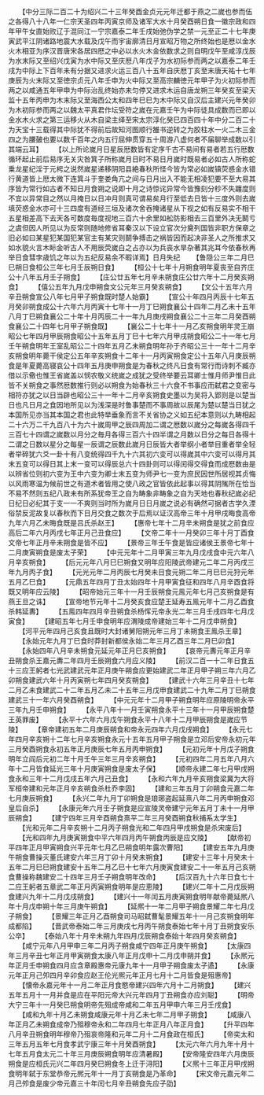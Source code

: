<!-- { "loadSidebar": true } -->
　　【中分三际二百二十为绍兴二十三年癸酉金贞元元年迁都于燕之二嵗也参而伍之各得八十八年一仁宗天圣四年丙寅京师及诸军大水十月癸酉朔日食一徽宗政和四年甲午女直始败辽于混同江一宁宗嘉泰二年壬戌始弛伪学之禁一元至正二十七年庚寅武平江阴诸路地震大水载及戊午而宇宙廓清日月宣昭万物之所终始也是厯以金水火木相亚为序汉晋唐宋各居四厯之中必以水火木金依数求之则自明戊午至咸淳戊辰为水末际又至绍兴戊寅为水中际又至庆厯八年戊子为水初际参而两之以嘉泰二年壬戌为中际上下百年未有分据又进求火运三百八十五年自庆厯丁亥至末唐天祐十七年庚辰为火末际又至徳宗贞元八年壬申为火中际又至高宗麟徳元年甲子为火初际参而两之以咸通五年甲申为中际治乱终始亦未匀停又进求木运自唐龙朔三年癸亥至梁天监十五年丙申为木末际又至海西公太和四年巳巳为木中际又自汉后主建兴元年癸卯为木初际参而两之以魏太平真君作坛受符之嵗在元嘉壬午为中际徒具成数而已即以金水木火求之第三运移火从木自梁主绎至宋太宗淳化癸巳四百四十年中分二百二十为天宝十三载得其中际犹不得前后故知河图顺行雒书逆转之为胶柱水一火二木三金四之为腰皷也要以数千百年之内五行屈伸贯穿五十周游八虚何者不届聊举成数以引其端云耳】
　　【以上所论嵗月日星辰厯数皆有定序千古不易间有易者若五行厯数循环起止前后易序无关灾咎箕子所称嵗月日时不易日月嵗时既易者必如古人所称蛇乗龙星纪淫于元枵之说然嵗星递移阴阳县絶春秋所怪今皆为常必如嵗镇荧惑金水错行黄道皆上厯太微下连箕斗于奎娄角亢之间与日月出入不能无相凌犯要不至大易其序皆为常行如古者不知日月食朔之说即十月之诗惊诧异常今皆豫刻分杪不失躔度则不宜以异常目之然以月掩日以日冲月则真可谓易矣月行至低去日皆十三度外则去嵗填荧惑金水亦可十三四度有道经三垣及诸次舍吞掩诸星从下视之如有反易实不相干五星相差高下去天各可数度毎度视地三百六十余里如舩防影相去三百里外决无鬭亏之虞但因人所见以为反常则随地修省耳秦汉以下设立官次分奠列国皆非职方保章之旧必如曰某星犯某国犯某官主有某灾则鬬争搏击之祸皆因而起决非圣人之所推求又如水貌火言木眎金听古人不用辰荧嵗白之占亦以为兵丧水旱杂著其兆耳今依春秋再举日食彗孛歳饥之年以为五纪反易余不暇详焉】日月失纪
　　【鲁隠公三年二月巳巳朔日食桓公三年七月壬辰朔日食】
　　【桓公十七年十月朔食明年夏丧至自齐庄公十八年五月壬子朔食】
　　【庄公廿五年七月辛未朔食庄公廿六年十二月癸亥朔食】
　　【僖公五年九月戊申朔食文公元年三月癸亥朔食】
　　【文公十五年六月辛丑朔食宣公八年七月甲子朔食既时楚人始霸】
　　【宣公十年四月丙辰十七年五月癸卯朔食成公十六年六月丙寅十七年十一月丁巳朔食襄公十四年二月乙未十五年八月丁巳朔食襄公二十年十月丙辰二十一年九月庚戌朔食襄公二十三年二月癸酉朔食襄公二十四年七月甲子朔食既】
　　【襄公二十七年十一月乙亥朔食明年灵王崩昭公七年四月甲辰朔食昭公十五年五月丁巳十七年六月甲戌朔食昭公二十一年七月壬午朔食明年王室乱昭公二十四年五月乙未朔食明年孙于齐昭公三十一年十二月辛亥朔食明年薨干侯定公五年辛亥朔食十二年十一月丙寅朔食定公十五年八月庚辰朔食是年夏薨高寝哀公十四年五月庚申朔食是为春秋之终凡日食有常行而诗刺不臧亦借以示儆也惟王省嵗盖以悯农敬义统嵗之成犹之受终举要云耳卿士惟月师尹惟日此皆不关朔食之事然厯数推行则必以朔食为始春秋三十六食不书事应而弑君之变密与相符亦犹之以日当辟也昭公三十一年十二月辛亥朔食史墨以为吴将入郢则是以楚当日也凡日月之食因地所见以为浅深是时鲁事楚而不事周故以辰尾为楚以楚当日犹之本国所见亦当其本国之君也此特举垂象而言不关省协之义如五纪本意则以九畴相起二十六万二千九百八十为六十嵗周甲之辰四周加二谓之厯数以嵗分之每嵗各得四千三百七十四谓之嵗数以月分之毎月各得三百六十四半谓之月数以日分之每日各得十二谓之日数以星分之每星一辰谓之辰数此嵗月日辰皆大者举纲小者举目重者举全轻者举碎犹六爻一卦十有八变统得四千九十六其初六变可以得嵗其中六变可以得月其末五变可以得日其上末一变可以得辰总六十四卦则可以得闰得交得食而成厯数由是以辨省位则初六变为王中六变为卿士末五变为师尹七一变为庶民因世所居视其贞悔以风雨寒温为候前世之有道术者皆用之使八政之官皆依此起事以得其阴隲所在恰当不易不然则五纪八政未有所系犹帝王之自为畴象非畴象之自为天地也春秋纪嵗必纪日纪日必纪其于支一一不爽则当时所为嵗月日日月嵗之说必有确然可据者古学久湮俗禁反泥故复以春秋而下日月交食之数次于后焉以证汉高帝三年十月甲戌晦食高帝九年六月乙未晦食既是吕氏杀赵王】
　　【惠帝七年十二月辛未朔食是犹之前食应高后二年六月丙戌七年正月己丑食应】
　　【文帝二年十一月癸卯三年十月丁酉食文帝七年正月辛未朔食是皆不应】
　　【景帝三年壬午食是皆应诸侯王景帝七年十二月庚寅朔食是废太子荣】
　　【中元元年十二月甲寅三年九月戊戌食中元六年八月辛亥朔食】
　　【后元元年八月巳巳朔食又明年应阳陵武帝建元二年二月丙戌三年九月丙子食】
　　【元光元年二月丙辰七月癸未日食元朔二年二月巳巳元狩元年五月乙巳食】
　　【元鼎五年四月丁丑太始四年十月甲寅食征和四年八月辛酉食将既又明年应云陵】
　　【昭帝始元三年十一月壬辰朔食元鳯元年七月己亥朔食是有燕王旦之诛】
　　【宣帝地节元年十二月癸亥食应楚王延寿五鳯元年十二月乙酉食杀韩延夀】
　　【五鳯四年四月辛丑朔食杀杨恽元帝永光二年三月壬戌四年七月戊寅食】
　　【建昭五年七月壬申食明年应渭陵成帝建始三年十二月戊申朔食】
　　【河平元年四月己亥食且既时大封诸舅阳朔元年三月丁未朔食王鳯杀王章】
　　【永始元年九月丁巳食时莽封新都侯永始二年三月乙酉三年二月巳卯食】
　　【永始四年八月辛未朔食元延元年正月巳亥朔食】
　　【哀帝元夀元年正月辛丑朔食杀王嘉元夀二年四月壬辰朔食六月应义陵】
　　【前汉二百一十二年日食五十三应王躬者七光武建武元年正月庚午朔食应更始建武二年正月甲子朔三年六月乙卯朔食建武六年十月丙寅朔七年四月癸亥朔食】
　　【建武十六年三月辛丑十七年二月乙未食建武二十二年五月乙未二十五年三月戊申食建武二十九年二月丁巳朔食建武三十一年六月癸酉朔食】
　　【中元元年十二月甲子朔食明年应原陵明帝永平三年九月壬申朔食】
　　【永平八年十一月壬寅朔食永平十三年十一月甲辰朔食楚王英罪废】
　　【永平十六年六月戊午朔食永平十八年十二月甲辰朔食是嵗应节陵】
　　【章帝建初五年二月庚辰朔食和帝永元四年六月戊戌朔食】
　　【永元七年四月辛亥朔十二年七月辛亥朔食永元十五年五月甲子朔食是立邓后安帝永初元年三月癸酉朔食永初五年正月庚辰七年五月丙申朔食】
　　【元初元年十月戊子朔食明年立阎后元初二年十月壬午三年三月辛亥朔食】
　　【元初四年二月五年八月六年十二月皆食延光三年十月庚寅朔食是废太子保】
　　【顺帝永建二年七月甲戌朔食永和三年十二月戊戌五年六月己丑食】
　　【永和六年九月辛亥朔食梁冀为大将军桓帝建和元年正月辛亥朔食杀杜乔李固】
　　【建和三年五月丁卯朔食元嘉二年七月庚辰朔食】
　　【永兴二年九月丁卯朔食是琅琊盗起延熹八年二月丙申朔食邓皇后自杀】
　　【永康元年六月壬子朔食是应宣陵灵帝建宁元年五月丁未十一月甲辰朔食】
　　【建宁四年三月辛酉朔食熹平二年三月癸酉朔食秋捕系太学生】
　　【光和元年二月辛亥朔十二月丙子朔食光和二年四月甲戌朔食是杀宋废后】
　　【光和四年九月庚寅朔食中平六年四月丙午朔食丙辰是应文陵】
　　【献帝初平四年正月甲寅朔食兴平元年七月乙巳朔食明年露次曹阳】
　　【建安五年九月庚午朔食曹操灭董氏建安六年三月丁卯十月癸未朔食】
　　【建安十三年十月癸未十五年二月巳巳朔食建安十五年二月乙巳十七年六月庚寅食建安二十一年五月己亥朔食曹操称魏建安二十四年三月壬子朔食明年改命】
　　【后汉百九十六年日食七十二应王躬者五章武二年正月丙寅朔食明年是应恵陵】
　　【建兴二年十二月戊辰朔食建兴九年十二月戊戌朔食】
　　【建兴十一年闰五月庚寅朔食明年献帝薨延熈八年十月戊申朔十年三月庚午朔食】
　　【延熈十一年二月甲子朔食景耀二年七月戊子朔食】
　　【景耀三年正月乙酉朔食司马昭弑曹髦景耀五年十一月己亥朔食明年成都陷】
　　【晋武帝泰始二年三月庚戌七月丙午朔食泰始七年十月丁丑朔食安乐公卒】
　　【泰始八年十月辛未朔九年四月戊辰朔食泰始十年四月癸亥朔食】
　　【咸宁元年八月甲申三年二月丙子朔食咸宁四年正月庚午朔食】
　　【太康四年三月辛丑七年正月甲寅朔食太康八年正月戊申十二月戊申朔并食】
　　【永熈元年正月壬申朔食四月应含章殿惠帝元康九年十一月甲子朔食废太子遹】
　　【永康元年正月己夘四月辛卯食应赵王伦光熈元年正月七月十二月皆食是殂惠帝】
　　【懐帝永嘉元年十一月二年正月食愍帝建兴四年六月十二月朔食】
　　【建兴五年五月十一月并食是应在平阳元帝大兴元年四月丁丑朔食亦应刘聪】
　　【明帝大宁三年十一月癸巳朔食明帝先殂成帝咸和二年五月甲申六年三月壬戌食】
　　【咸和九年十月乙未朔食咸康元年十月乙未七年二月甲子朔食】
　　【咸康八年正月乙未朔食成帝乃殂穆帝永和二年四月七年正月八年正月食】
　　【升平四年八月辛丑朔食明年穆帝乃殂哀帝隆和元年二月十二月食政在桓氏】
　　【帝奕太和三年五月五年七月食孝武宁康三年十月癸酉朔食】
　　【太元六年六月九年十月十七年五月食太元二十年三月庚辰朔食明年应清暑殿】
　　【安帝隆安四年六月庚辰朔食是应桓氏元兴二年四月癸巳朔食冬上迁于浔阳】
　　【义熈十三年正月甲戌朔食明年弑于东堂恭帝元熈元年十一月丁亥朔食是乃革命】
　　【宋文帝元嘉元年二月己夘食是废少帝元嘉三十年闰七月辛丑朔食先应子劭】
